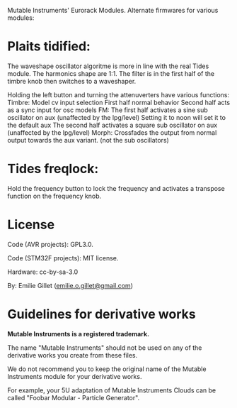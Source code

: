 Mutable Instruments' Eurorack Modules.
Alternate firmwares for various modules:

Plaits tidified:
=======
The waveshape oscillator algoritme is more in line with the real Tides module.
The harmonics shape are 1:1.
The filter is in the first half of the timbre knob then switches to a waveshaper.

Holding the left button and turning the attenuverters have various functions:
Timbre:
Model cv input selection
First half normal behavior
Second half acts as a sync input for osc models
FM: 
The first half activates a sine sub oscillator on aux (unaffected by the lpg/level)
Setting it to noon will set it to the default aux
The second half activates a square sub oscillator on aux (unaffected by the lpg/level)
Morph:
Crossfades the output from normal output towards the aux variant. (not the sub oscillators)

Tides freqlock:
=======
Hold the frequency button to lock the frequency and activates a transpose function on the frequency knob.

License
=======

Code (AVR projects): GPL3.0.

Code (STM32F projects): MIT license.

Hardware: cc-by-sa-3.0

By: Emilie Gillet (emilie.o.gillet@gmail.com)

Guidelines for derivative works
===============================

**Mutable Instruments is a registered trademark.**

The name "Mutable Instruments" should not be used on any of the derivative works you create from these files.

We do not recommend you to keep the original name of the Mutable Instruments module for your derivative works.

For example, your 5U adaptation of Mutable Instruments Clouds can be called "Foobar Modular - Particle Generator".
